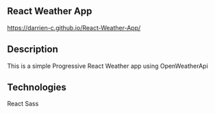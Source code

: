 ## React Weather App
https://darrien-c.github.io/React-Weather-App/


## Description
This is a simple Progressive React Weather app using OpenWeatherApi

## Technologies
  React
  Sass
